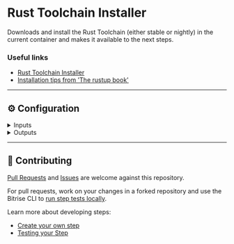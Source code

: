 # Rust Toolchain Installer

Downloads and install the Rust Toolchain (either stable or nightly) in the current container and makes it available to the next steps.

### Useful links 

* [Rust Toolchain Installer](https://rustup.rs/)
* [Installation tips from 'The rustup book'](https://rust-lang.github.io/rustup/installation/index.html)


-----

## ⚙️ Configuration

<details>
<summary>Inputs</summary>

| Input Key | Description | Values | Default |
| --- | --- | --- | --- |
| `use_rustup_nightly` | If `true`, makes the Rust Nightly Toolchain as default toolchain. | `true`, `false` | `false` |
| `auto_update_toolchain` | If `true`, auto updates the Rust Toolchain on every run.  | `true`, `false` | `false` |
| `cache_level` | If set to `all`, appends the `cargo` and `rustup` main folders to Bitrise `$BITRISE_CACHE_INCLUDE_PATHS` env var that will be picked up by the `Cache:Push` step later on (if present). This speeds up the entire step quite a lot after the first invocation. | `all`, `none` | `none` |
| `show_exported_envs` | If `true`, shows the exported envs with the `rustc`, `cargo` and `rustup` versions at the end of the step. | `true`, `false` | `false` |
</details>

<details>
<summary>Outputs</summary>

| Environment Variable | Description |
| --- | --- |
| `RUSTUP_VERSION` | This output will include the `rustup` version (from `rustup -V`). |
| `RUSTC_VERSION`| This output will include the `rustc` version (from `rustc -V`). |
| `CARGO_VERSION` | This output will include the `cargo` version (from `cargo -V`). |
</details>

-----
## 🙋 Contributing

[Pull Requests](https://github.com/nick0602/bitrise-step-rustup) and [Issues](https://github.com/nick0602/bitrise-step-rustup/issues) are welcome against this repository.

For pull requests, work on your changes in a forked repository and use the Bitrise CLI to [run step tests locally](https://devcenter.bitrise.io/bitrise-cli/run-your-first-build/).

Learn more about developing steps:

- [Create your own step](https://devcenter.bitrise.io/contributors/create-your-own-step/)
- [Testing your Step](https://devcenter.bitrise.io/contributors/testing-and-versioning-your-steps/)
